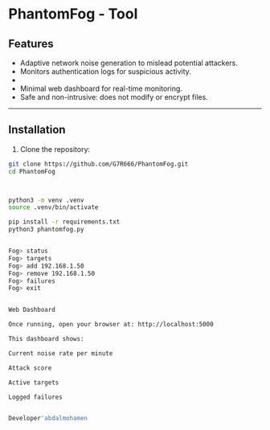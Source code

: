 # PhantomFog -  Tool


## Features

- Adaptive network noise generation to mislead potential attackers.
- Monitors authentication logs for suspicious activity.
- 
- Minimal web dashboard for real-time monitoring.
- Safe and non-intrusive: does not modify or encrypt files.

---

## Installation

1. Clone the repository:

```bash
git clone https://github.com/G7R666/PhantomFog.git
cd PhantomFog



python3 -m venv .venv
source .venv/bin/activate

pip install -r requirements.txt
python3 phantomfog.py


Fog> status
Fog> targets
Fog> add 192.168.1.50
Fog> remove 192.168.1.50
Fog> failures
Fog> exit


Web Dashboard

Once running, open your browser at: http://localhost:5000

This dashboard shows:

Current noise rate per minute

Attack score

Active targets

Logged failures


Developer'abdalmohamen
